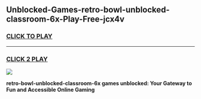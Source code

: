 
## Unblocked-Games-retro-bowl-unblocked-classroom-6x-Play-Free-jcx4v
<h3>
<a href="https://premium76.site?title=retro-bowl-unblocked-classroom-6x&ref=23A">CLICK TO PLAY</a></h3>
<hr>

<h3>
<a href="https://premium76.site?title=retro-bowl-unblocked-classroom-6x&ref=23A">CLICK 2 PLAY</a>
  
</h3>

<a href="https://premium76.site?title=retro-bowl-unblocked-classroom-6x&ref=23A"><img src="https://clearcache.store/games.png"></a>


**retro-bowl-unblocked-classroom-6x games unblocked: Your Gateway to Fun and Accessible Online Gaming**

